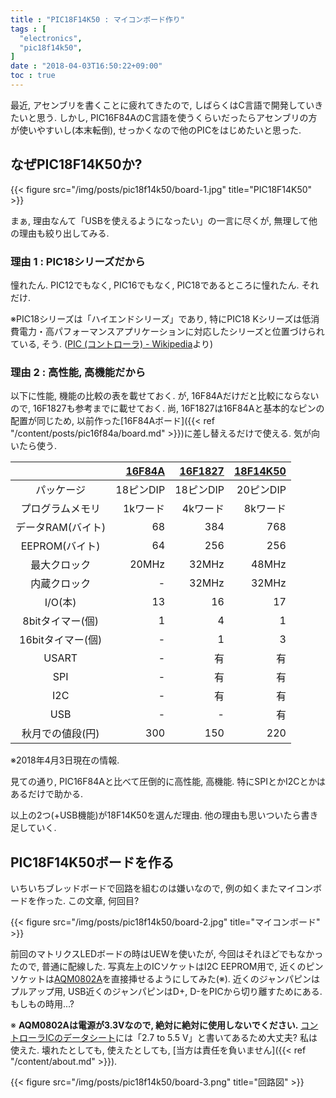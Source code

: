 ```yaml
---
title : "PIC18F14K50 : マイコンボード作り"
tags : [
  "electronics",
  "pic18f14k50",
]
date : "2018-04-03T16:50:22+09:00"
toc : true
---
```


最近, アセンブリを書くことに疲れてきたので, 
しばらくはC言語で開発していきたいと思う.
しかし, PIC16F84AのC言語を使うくらいだったらアセンブリの方が使いやすいし(本末転倒), 
せっかくなので他のPICをはじめたいと思った.

<!--more-->

## なぜPIC18F14K50か?

{{< figure src="/img/posts/pic18f14k50/board-1.jpg" title="PIC18F14K50" >}}

まぁ, 理由なんて「USBを使えるようになったい」の一言に尽くが, 無理して他の理由も絞り出してみる.   

### 理由 1 : PIC18シリーズだから

憧れたん. PIC12でもなく, PIC16でもなく, PIC18であるところに憧れたん. それだけ.   

※PIC18シリーズは「ハイエンドシリーズ」であり, 
特にPIC18 Kシリーズは低消費電力・高パフォーマンスアプリケーションに対応したシリーズと位置づけられている, 
そう. ([PIC (コントローラ) - Wikipedia](https://ja.wikipedia.org/wiki/PIC_(%E3%82%B3%E3%83%B3%E3%83%88%E3%83%AD%E3%83%BC%E3%83%A9)#8bit_PIC%E3%82%B7%E3%83%AA%E3%83%BC%E3%82%BA%EF%BC%88%E3%83%87%E3%83%BC%E3%82%BF%E3%83%A1%E3%83%A2%E3%83%AA%E3%81%8C8%E3%83%93%E3%83%83%E3%83%88%E5%B9%85%EF%BC%89)より)

### 理由 2 : 高性能, 高機能だから

以下に性能, 機能の比較の表を載せておく.
が, 16F84Aだけだと比較にならないので, 16F1827も参考までに載せておく.
尚, 16F1827は16F84Aと基本的なピンの配置が同じため, 
以前作った[16F84Aボード]({{< ref "/content/posts/pic16f84a/board.md" >}})に差し替えるだけで使える.
気が向いたら使う.

|  | [16F84A](http://akizukidenshi.com/catalog/g/gI-00097/) | [16F1827](http://akizukidenshi.com/catalog/g/gI-04430/) | [18F14K50](http://akizukidenshi.com/catalog/g/gI-03031/) |
|:-:|--:|--:|--:|
| パッケージ | 18ピンDIP | 18ピンDIP | 20ピンDIP |
| プログラムメモリ | 1kワード | 4kワード | 8kワード |
| データRAM(バイト) | 68 | 384 | 768 |
| EEPROM(バイト) | 64 | 256 | 256 |
| 最大クロック | 20MHz | 32MHz | 48MHz |
| 内蔵クロック | - | 32MHz | 32MHz |
| I/O(本) | 13 | 16 | 17 |
| 8bitタイマー(個) | 1 | 4 | 1 |
| 16bitタイマー(個) | - | 1 | 3 |
| USART | - | 有 | 有 |
| SPI | - | 有 | 有 |
| I2C | - | 有 | 有 |
| USB | - | - | 有 |
| 秋月での値段(円) | 300 | 150 | 220 |

※2018年4月3日現在の情報.

見ての通り, PIC16F84Aと比べて圧倒的に高性能, 高機能.
特にSPIとかI2Cとかはあるだけで助かる.

以上の2つ(+USB機能)が18F14K50を選んだ理由.
他の理由も思いついたら書き足していく.

## PIC18F14K50ボードを作る

いちいちブレッドボードで回路を組むのは嫌いなので, 
例の如くまたマイコンボードを作った. この文章, 何回目?

{{< figure src="/img/posts/pic18f14k50/board-2.jpg" title="マイコンボード" >}}

前回のマトリクスLEDボードの時はUEWを使いたが, 
今回はそれほどでもなかったので, 普通に配線した.
写真左上のICソケットはI2C EEPROM用で, 
近くのピンソケットは[AQM0802A](http://akizukidenshi.com/catalog/g/gP-06669/)を直接挿せるようにしてみた(※).
近くのジャンパピンはプルアップ用, 
USB近くのジャンパピンはD+, D-をPICから切り離すためにある.
もしもの時用...?

※ **AQM0802Aは電源が3.3Vなので, 絶対に絶対に使用しないでください.**
[コントローラICのデータシート](http://akizukidenshi.com/download/ds/sitronix/st7032.pdf)には「2.7 to 5.5 V」と書いてあるため大丈夫? 
私は使えた.
壊れたとしても, 
使えたとしても, 
[当方は責任を負いません]({{< ref "/content/about.md" >}}).   

{{< figure src="/img/posts/pic18f14k50/board-3.png" title="回路図" >}}
